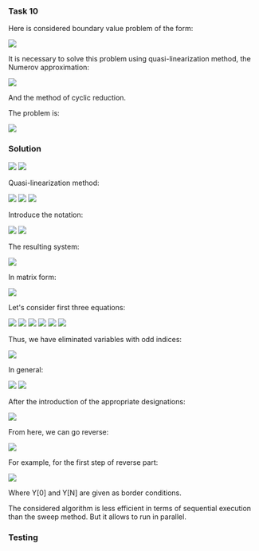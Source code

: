 ### Task 10

Here is considered boundary value problem of the form:

<img src="https://raw.githubusercontent.com/ilkoch008/OpenMP_tasks/master/task10/misc/Screenshot_1.png" width="">

It is necessary to solve this problem using quasi-linearization method, the Numerov approximation:

<img src="https://raw.githubusercontent.com/ilkoch008/OpenMP_tasks/master/task10/misc/Screenshot_2.png" width="">

And the method of cyclic reduction. 

The problem is: 

<img src="https://raw.githubusercontent.com/ilkoch008/OpenMP_tasks/master/task10/misc/Screenshot_3.png" width="">

### Solution

<img src="https://raw.githubusercontent.com/ilkoch008/OpenMP_tasks/master/task10/misc/Screenshot_4.png" width="">

<img src="https://raw.githubusercontent.com/ilkoch008/OpenMP_tasks/master/task10/misc/Screenshot_5.png" width="">

Quasi-linearization method:

<img src="https://raw.githubusercontent.com/ilkoch008/OpenMP_tasks/master/task10/misc/Screenshot_6.png" width="">

<img src="https://raw.githubusercontent.com/ilkoch008/OpenMP_tasks/master/task10/misc/Screenshot_7.png" width="">

<img src="https://raw.githubusercontent.com/ilkoch008/OpenMP_tasks/master/task10/misc/Screenshot_8.png" width="">

Introduce the notation:

<img src="https://raw.githubusercontent.com/ilkoch008/OpenMP_tasks/master/task10/misc/Screenshot_9.png" width="">

<img src="https://raw.githubusercontent.com/ilkoch008/OpenMP_tasks/master/task10/misc/Screenshot_10.png" width="">

The resulting system:

<img src="https://raw.githubusercontent.com/ilkoch008/OpenMP_tasks/master/task10/misc/Screenshot_11.png" width="">

In matrix form:

<img src="https://raw.githubusercontent.com/ilkoch008/OpenMP_tasks/master/task10/misc/Screenshot_12.png" width="">

Let's consider first three equations:

<img src="https://raw.githubusercontent.com/ilkoch008/OpenMP_tasks/master/task10/misc/Screenshot_13.png" width="">

<img src="https://raw.githubusercontent.com/ilkoch008/OpenMP_tasks/master/task10/misc/Screenshot_14.png" width="">

<img src="https://raw.githubusercontent.com/ilkoch008/OpenMP_tasks/master/task10/misc/Screenshot_15.png" width="">

<img src="https://raw.githubusercontent.com/ilkoch008/OpenMP_tasks/master/task10/misc/Screenshot_16.png" width="">

<img src="https://raw.githubusercontent.com/ilkoch008/OpenMP_tasks/master/task10/misc/Screenshot_17.png" width="">

<img src="https://raw.githubusercontent.com/ilkoch008/OpenMP_tasks/master/task10/misc/Screenshot_18.png" width="">

Thus, we have eliminated variables with odd indices:

<img src="https://raw.githubusercontent.com/ilkoch008/OpenMP_tasks/master/task10/misc/Screenshot_19.png" width="">

In general:

<img src="https://raw.githubusercontent.com/ilkoch008/OpenMP_tasks/master/task10/misc/Screenshot_20.png" width="">

<img src="https://raw.githubusercontent.com/ilkoch008/OpenMP_tasks/master/task10/misc/Screenshot_21.png" width="">

After the introduction of the appropriate designations:

<img src="https://raw.githubusercontent.com/ilkoch008/OpenMP_tasks/master/task10/misc/Screenshot_22.png" width="">

From here, we can go reverse:

<img src="https://raw.githubusercontent.com/ilkoch008/OpenMP_tasks/master/task10/misc/Screenshot_23.png" width="">

For example, for the first step of reverse part:

<img src="https://raw.githubusercontent.com/ilkoch008/OpenMP_tasks/master/task10/misc/Screenshot_24.png" width="">

Where Y[0] and Y[N] are given as border conditions.

The considered algorithm is less efficient in terms of sequential execution than the sweep method.
But it allows to run in parallel.

### Testing
